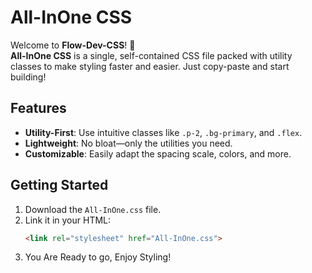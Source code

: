 # All-InOne CSS

Welcome to **Flow-Dev-CSS**! 🌊  
**All-InOne CSS** is a single, self-contained CSS file packed with utility classes to make styling faster and easier. Just copy-paste and start building!

## Features
- **Utility-First**: Use intuitive classes like `.p-2`, `.bg-primary`, and `.flex`.
- **Lightweight**: No bloat—only the utilities you need.
- **Customizable**: Easily adapt the spacing scale, colors, and more.

## Getting Started
1. Download the `All-InOne.css` file.
2. Link it in your HTML:
   ```html
   <link rel="stylesheet" href="All-InOne.css">
3. You Are Ready to go, Enjoy Styling!